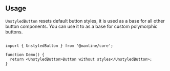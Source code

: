 ## Usage

`UnstyledButton` resets default button styles, it is used as a base for all other button components. You can use it to as a base for custom polymorphic buttons.

```

import { UnstyledButton } from '@mantine/core';

function Demo() {
  return <UnstyledButton>Button without styles</UnstyledButton>;
}
```